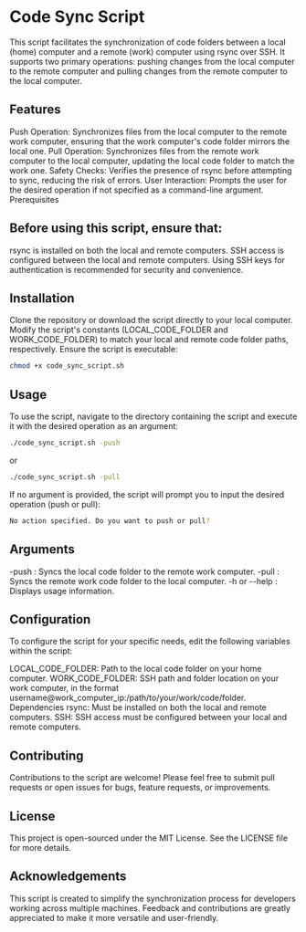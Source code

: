 # Code Sync Script
This script facilitates the synchronization of code folders between a local (home) computer and a remote (work) computer using rsync over SSH. It supports two primary operations: pushing changes from the local computer to the remote computer and pulling changes from the remote computer to the local computer.

## Features
Push Operation: Synchronizes files from the local computer to the remote work computer, ensuring that the work computer's code folder mirrors the local one.
Pull Operation: Synchronizes files from the remote work computer to the local computer, updating the local code folder to match the work one.
Safety Checks: Verifies the presence of rsync before attempting to sync, reducing the risk of errors.
User Interaction: Prompts the user for the desired operation if not specified as a command-line argument.
Prerequisites
## Before using this script, ensure that:

rsync is installed on both the local and remote computers.
SSH access is configured between the local and remote computers. Using SSH keys for authentication is recommended for security and convenience.
## Installation
Clone the repository or download the script directly to your local computer.
Modify the script's constants (LOCAL_CODE_FOLDER and WORK_CODE_FOLDER) to match your local and remote code folder paths, respectively.
Ensure the script is executable:
```bash
chmod +x code_sync_script.sh
```
## Usage
To use the script, navigate to the directory containing the script and execute it with the desired operation as an argument:

```bash
./code_sync_script.sh -push
```
or

```bash
./code_sync_script.sh -pull
```
If no argument is provided, the script will prompt you to input the desired operation (push or pull):

```bash
No action specified. Do you want to push or pull?
```
## Arguments
-push : Syncs the local code folder to the remote work computer.
-pull : Syncs the remote work code folder to the local computer.
-h or --help : Displays usage information.
## Configuration
To configure the script for your specific needs, edit the following variables within the script:

LOCAL_CODE_FOLDER: Path to the local code folder on your home computer.
WORK_CODE_FOLDER: SSH path and folder location on your work computer, in the format username@work_computer_ip:/path/to/your/work/code/folder.
Dependencies
rsync: Must be installed on both the local and remote computers.
SSH: SSH access must be configured between your local and remote computers.
## Contributing
Contributions to the script are welcome! Please feel free to submit pull requests or open issues for bugs, feature requests, or improvements.

## License
This project is open-sourced under the MIT License. See the LICENSE file for more details.

## Acknowledgements
This script is created to simplify the synchronization process for developers working across multiple machines. Feedback and contributions are greatly appreciated to make it more versatile and user-friendly.
